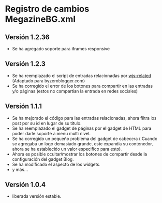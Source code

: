 # Registro de cambios MegazineBG.xml

## Versión 1.2.36

- Se ha agregado soporte para iframes responsive


## Versión 1.2.3

- Se ha reemplazado el script de entradas relacionadas por [wjs-related](https://github.com/zkreations/wjs-related/) (Adaptado para byzeroblogger.com)
- Se ha corregido el error de los botones para compartir en las entradas y/o páginas (estos no compartían la entrada en redes sociales)

## Versión 1.1.1

- Se ha mejorado el código para las entradas relacionadas, ahora filtra los post por su id en lugar de su título.
- Se ha reemplazado el gadget de páginas por el gadget de HTML para poder darle soporte a menu multi nivel.
- Se ha corregido un pequeño problema del gadget de cabecera ( Cuando se agregaba un logo demasiado grande, este expandia su contenedor, ahora se ha establecido un valor especifico para esto).
- Ahora es posible ocultar/mostrar los botones de compartir desde la configuración del gadget Blog.
- Se ha modificado el aspecto de los widgets.
- y más...

## Versión 1.0.4

- liberada versión estable.
